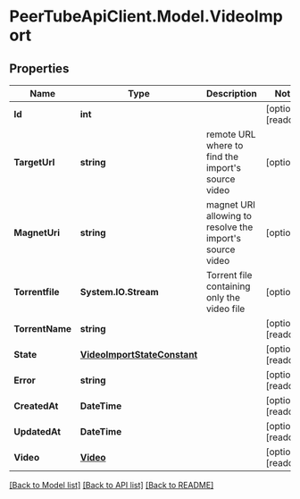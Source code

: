 # PeerTubeApiClient.Model.VideoImport

## Properties

Name | Type | Description | Notes
------------ | ------------- | ------------- | -------------
**Id** | **int** |  | [optional] [readonly] 
**TargetUrl** | **string** | remote URL where to find the import&#39;s source video | [optional] 
**MagnetUri** | **string** | magnet URI allowing to resolve the import&#39;s source video | [optional] 
**Torrentfile** | **System.IO.Stream** | Torrent file containing only the video file | [optional] 
**TorrentName** | **string** |  | [optional] [readonly] 
**State** | [**VideoImportStateConstant**](VideoImportStateConstant.md) |  | [optional] [readonly] 
**Error** | **string** |  | [optional] [readonly] 
**CreatedAt** | **DateTime** |  | [optional] [readonly] 
**UpdatedAt** | **DateTime** |  | [optional] [readonly] 
**Video** | [**Video**](Video.md) |  | [optional] [readonly] 

[[Back to Model list]](../README.md#documentation-for-models) [[Back to API list]](../README.md#documentation-for-api-endpoints) [[Back to README]](../README.md)

